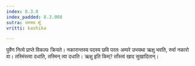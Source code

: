 ```yaml
---
index: 8.3.8
index_padded: 8.3.008
sutra: उभयथ र्क्षु
vritti: kashika

---
```

पुर्वेण नित्ये प्राप्ते विकल्पः क्रियते। नकारान्तस्य पदस्य छवि परतः अम्परे उभयथा ऋक्षु भवति, रुर्वा नकारो वा। तस्मिंस्त्वा दधाति, तस्मिन् त्वा दधाति। ऋक्षु इति किम्? ताँस्त्वं खाद सुखादितान्।